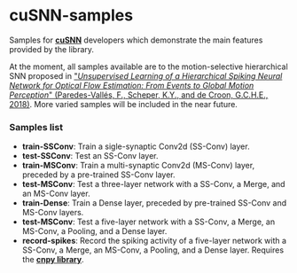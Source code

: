 # cuSNN-samples
Samples for [**cuSNN**](https://github.com/fedepare/cuSNN#cusnn-samples) developers which demonstrate the main features 
provided by the library.

At the moment, all samples available are to the motion-selective hierarchical SNN proposed in 
["*Unsupervised Learning of a Hierarchical Spiking Neural Network for Optical Flow Estimation: From Events to Global 
Motion Perception*" (Paredes-Vallés, F., Scheper, K.Y., and de Croon, G.C.H.E., 2018)](https://arxiv.org/abs/1807.10936).
More varied samples will be included in the near future.

### Samples list

* **train-SSConv**: Train a sigle-synaptic Conv2d (SS-Conv) layer.
* **test-SSConv**: Test an SS-Conv layer.
* **train-MSConv**: Train a multi-synaptic Conv2d (MS-Conv) layer, preceded by a pre-trained SS-Conv layer.
* **test-MSConv**: Test a three-layer network with a SS-Conv, a Merge, and an MS-Conv layer.
* **train-Dense**: Train a Dense layer, preceded by pre-trained SS-Conv and MS-Conv layers.
* **test-MSConv**: Test a five-layer network with a SS-Conv, a Merge, an MS-Conv, a Pooling, and a Dense layer.
* **record-spikes**: Record the spiking activity of a five-layer network with a SS-Conv, a Merge, an MS-Conv, 
a Pooling, and a Dense layer. Requires the [**cnpy library**](https://github.com/rogersce/cnpy "cnpy library (C++ arrays to Numpy)").